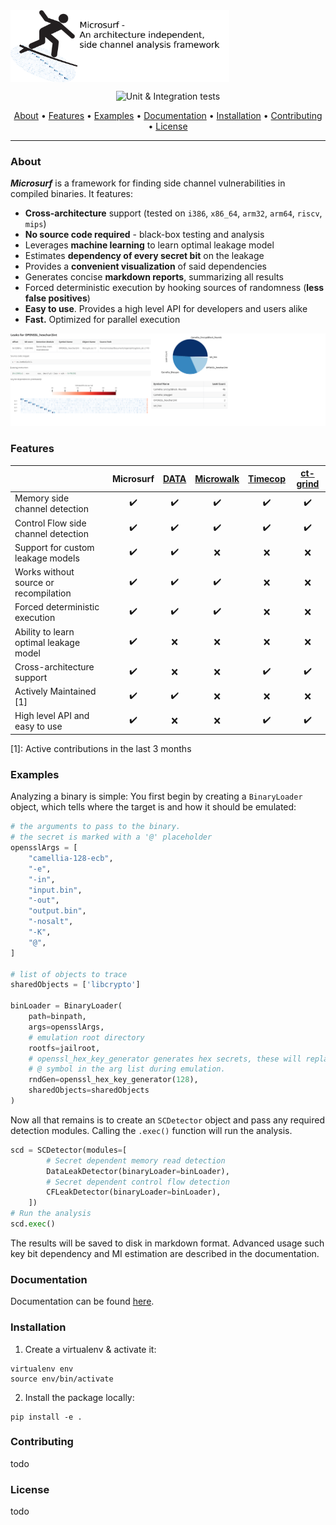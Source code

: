 <img align="center" width="700" height="230" src="doc/figures/logo.png" alt="application project app icon" style="zoom: 50%;" >



<p align="center">
    <img src="https://github.com/Jumpst3r/msc-thesis-work/actions/workflows/pytest.yml/badge.svg"
         alt="Unit & Integration tests">
</p>

<p align="center">
  <a href="#About">About</a> •
  <a href="#Features">Features</a> •
  <a href="#Examples">Examples</a> •
  <a href="#Documentation">Documentation</a> •
  <a href="#Installation">Installation</a> •
  <a href="#Contributing">Contributing</a> •
  <a href="#License">License</a>
</p>



------

### About

***Microsurf*** is a framework for finding side channel vulnerabilities in compiled binaries. It features:


- **Cross-architecture** support (tested on `i386`, `x86_64`, `arm32`, `arm64`, `riscv`, `mips`)
- **No source code required** - black-box testing and analysis
- Leverages **machine learning** to learn optimal leakage model
- Estimates **dependency of every secret bit** on the leakage
- Provides a **convenient visualization** of said dependencies
- Generates concise **markdown reports**, summarizing all results
- Forced deterministic execution by hooking sources of randomness (**less false positives**)
- **Easy to use**. Provides a high level API for developers and users alike
- **Fast.** Optimized for parallel execution



![](doc/figures/header.png)


### Features


|                                        | Microsurf | [DATA](https://github.com/Fraunhofer-AISEC/DATA) | [Microwalk](https://github.com/UzL-ITS/Microwalk) | [Timecop](https://www.post-apocalyptic-crypto.org/timecop/) | [ct-grind](https://github.com/agl/ctgrind) |
| -------------------------------------- | :-------: | :----------------------------------------------: | :-----------------------------------------------: | :---------------------------------------------------------: | :----------------------------------------: |
| Memory side channel detection          |     ✔️     |                        ✔️                         |                         ✔️                         |                              ✔️                              |                     ✔️                      |
| Control Flow side channel detection    |     ✔️     |                        ✔️                         |                         ✔️                         |                              ✔️                              |                     ✔️                      |
| Support for custom leakage models      |     ✔️     |                        ✔️                         |                         ❌                         |                              ❌                              |                     ❌                      |
| Works without source or recompilation  |     ✔️     |                        ✔️                         |                         ✔️                         |                              ❌                              |                     ❌                      |
| Forced deterministic execution         |     ✔️     |                        ✔️                         |                         ✔️                         |                              ❌                              |                     ❌                      |
| Ability to learn optimal leakage model |     ✔️     |                        ❌                         |                         ❌                         |                              ❌                              |                     ❌                      |
| Cross-architecture support             |     ✔️     |                        ❌                         |                         ❌                         |                              ✔️                              |                     ✔️                      |
| Actively Maintained [1]                |     ✔️     |                        ✔️                         |                         ❌                         |                              ❌                              |                     ❌                      |
| High level API and easy to use         |     ✔️     |                        ❌                         |                         ❌                         |                              ✔️                              |                     ✔️                      |

[1]: Active contributions in the last 3 months

### Examples

Analyzing a binary is simple: You first begin by creating a `BinaryLoader` object, which tells where the target is and how it should be emulated:

```python
# the arguments to pass to the binary.
# the secret is marked with a '@' placeholder
opensslArgs = [
    "camellia-128-ecb",
    "-e",
    "-in",
    "input.bin",
    "-out",
    "output.bin",
    "-nosalt",
    "-K",
    "@",
]

# list of objects to trace
sharedObjects = ['libcrypto']

binLoader = BinaryLoader(
    path=binpath,
    args=opensslArgs,
    # emulation root directory
    rootfs=jailroot,
    # openssl_hex_key_generator generates hex secrets, these will replace the
    # @ symbol in the arg list during emulation.
    rndGen=openssl_hex_key_generator(128),
    sharedObjects=sharedObjects
)
```

Now all that remains is to create an `SCDetector` object and pass any required detection modules. Calling the `.exec()` function will run the analysis.

```python
scd = SCDetector(modules=[
        # Secret dependent memory read detection
        DataLeakDetector(binaryLoader=binLoader),
        # Secret dependent control flow detection
        CFLeakDetector(binaryLoader=binLoader),
    ])
# Run the analysis
scd.exec()
```

The results will be saved to disk in markdown format. Advanced usage such key bit dependency and MI estimation are described in the documentation.

### Documentation

Documentation can be found [here](USAGE.pdf).

### Installation

1. Create a virtualenv & activate it:

```
virtualenv env
source env/bin/activate
```

2. Install the package locally:

```
pip install -e .
```

### Contributing

todo

### License

todo
